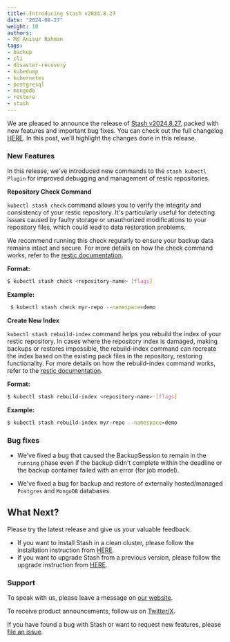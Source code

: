 ```yaml
---
title: Introducing Stash v2024.8.27
date: "2024-08-27"
weight: 10
authors:
- Md Anisur Rahman
tags:
- backup
- cli
- disaster-recovery
- kubedump
- kubernetes
- postgresql
- mongodb
- restore
- stash
---
```


We are pleased to announce the release of [Stash v2024.8.27](https://stash.run/docs/v2024.8.27/setup/), packed with new features and important bug fixes. You can check out the full changelog [HERE](https://github.com/stashed/CHANGELOG/blob/master/releases/v2024.4.8/README.md).  In this post, we'll highlight the changes done in this release.

### New Features

In this release, we've introduced new commands to the `stash kubectl Plugin` for improved debugging and management of restic repositories.

**Repository Check Command**

`kubectl stash check` command allows you to verify the integrity and consistency of your restic repository. It's particularly useful for detecting issues caused by faulty storage or unauthorized modifications to your repository files, which could lead to data restoration problems.

We recommend running this check regularly to ensure your backup data remains intact and secure. For more details on how the check command works, refer to the [restic documentation](https://restic.readthedocs.io/en/latest/045_working_with_repos.html#checking-integrity-and-consistency).

**Format:**
```bash
$ kubectl stash check <repository-name> [flags]
```

**Example:**
```bash
 $ kubectl stash check myr-repo --namespace=demo
```

**Create New Index**

`kubectl stash rebuild-index` command helps you rebuild the index of your restic repository. In cases where the repository index is damaged, making backups or restores impossible, the rebuild-index command can recreate the index based on the existing pack files in the repository, restoring functionality. For more details on how the rebuild-index command works, refer to the [restic documentation](https://restic.readthedocs.io/en/v0.13.1/manual_rest.html).

**Format:**
```bash
$ kubectl stash rebuild-index <repository-name> [flags]
```

**Example:**
```bash
$ kubectl stash rebuild-index myr-repo --namespace=demo
```

### Bug fixes

- We've fixed a bug that caused the BackupSession to remain in the `running` phase even if the backup didn't complete within the deadline or the backup container failed with an error (for job model). 

- We've fixed a bug for backup and restore of externally hosted/managed `Postgres` and `MongoDB` databases.

## What Next?
Please try the latest release and give us your valuable feedback.

- If you want to install Stash in a clean cluster, please follow the installation instruction from [HERE](https://stash.run/docs/latest/setup/).
- If you want to upgrade Stash from a previous version, please follow the upgrade instruction from [HERE](https://stash.run/docs/latest/setup/upgrade/).


### Support

To speak with us, please leave a message on [our website](https://appscode.com/contact/).

To receive product announcements, follow us on [Twitter/X](https://twitter.com/KubeStash).

If you have found a bug with Stash or want to request new features, please [file an issue](https://github.com/stashed/project/issues/new).

